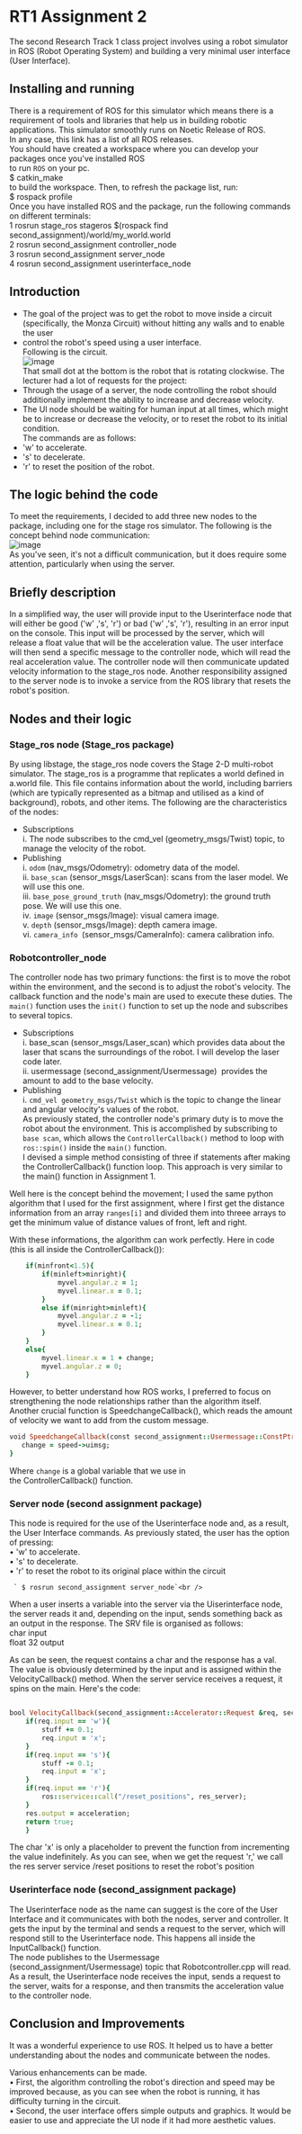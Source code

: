 # RT1 Assignment 2
The second Research Track 1 class project involves using a robot simulator in ROS (Robot Operating System) and building a very minimal user interface (User Interface).
## Installing and running
There is a requirement of ROS for this simulator which means there is a requirement of tools and libraries that help us in building robotic applications. This simulator smoothly runs on Noetic Release of ROS.<br />
In any case, this link has a list of all ROS releases.<br />
You should have created a workspace where you can develop your packages once you've installed ROS<br />
to run `ROS` on your pc.<br />
$ catkin_make<br />
to build the workspace. Then, to refresh the package list, run:<br />
$ rospack profile<br />
Once you have installed ROS and the package, run the following commands on different terminals:<br />
1 rosrun stage_ros stageros $(rospack find second_assignment)/world/my_world.world<br />
2 rosrun second_assignment controller_node<br />
3 rosrun second_assignment server_node<br />
4 rosrun second_assignment userinterface_node<br />
## Introduction
- The goal of the project was to get the robot to move inside a circuit (specifically, the Monza Circuit) without hitting any walls and to enable the user 
- control the robot's speed using a user interface.<br />
Following is the circuit. <br />
![image](https://user-images.githubusercontent.com/95746070/152133172-df0fcc6f-3949-43aa-9399-5e949c7125a3.png)<br />
That small dot at the bottom is the robot that is rotating clockwise. The lecturer had a lot of requests for the project:<br />
- Through the usage of a server, the node controlling the robot should additionally implement the ability to increase and decrease velocity.
- The Ul node should be waiting for human input at all times, which might be to increase or decrease the velocity, or to reset the robot to its initial condition.<br /> The commands are as follows:<br />
- 'w' to accelerate.
- 's' to decelerate.
- 'r' to reset the position of the robot.
## The logic behind the code
To meet the requirements, I decided to add three new nodes to the package, including one for the stage ros simulator. The following is the concept behind node communication:<br />
![image](https://user-images.githubusercontent.com/95746070/152137258-ebccd7b1-3b3a-4d85-8056-5aca66e3df77.png)<br />
As you've seen, it's not a difficult communication, but it does require some attention, particularly when using the server.<br />
## Briefly description
In a simplified way, the user will provide input to the Userinterface node that will either be good ('w' ,'s', 'r') or bad ('w' ,'s', 'r'), resulting in an error input on the console. This input will be processed by the server, which will release a float value that will be the acceleration value. The user interface will then send a specific message to the controller node, which will read the real acceleration value. The controller node will then communicate updated velocity information to the stage_ros node. Another responsibility assigned to the server node is to invoke a service from the ROS library that resets the robot's position.<br />
## Nodes and their logic
### Stage_ros node (Stage_ros package)
By using libstage, the stage_ros node covers the Stage 2-D multi-robot simulator. The stage_ros is a programme that replicates a world defined in a.world file. This file contains information about the world, including barriers (which are typically represented as a bitmap and utilised as a kind of background), robots, and other items. The following are the characteristics of the nodes:<br />
- Subscriptions<br />
            i. The node subscribes to the cmd_vel (geometry_msgs/Twist) topic, to manage the velocity of the robot.<br />
- Publishing<br />
    i. `odom` (nav_msgs/Odometry): odometry data of the model.<br />
    ii. `base_scan` (sensor_msgs/LaserScan): scans from the laser model. We will use this one.<br />
    iii. `base_pose_ground_truth` (nav_msgs/Odometry): the ground truth pose. We will use this one.<br />
    iv. `image` (sensor_msgs/Image): visual camera image.<br />
    v. `depth` (sensor_msgs/Image): depth camera image.<br />
    vi. `camera_info `(sensor_msgs/CameraInfo): camera calibration info.<br />
### Robotcontroller_node
The controller node has two primary functions: the first is to move the robot within the environment, and the second is to adjust the robot's velocity. The callback function and the node's main are used to execute these duties. The `main()` function uses the `init()` function to set up the node and subscribes to several topics.<br />
- Subscriptions<br />
i. base_scan (sensor_msgs/Laser_scan) which provides data about the laser that scans the surroundings of the robot. I will develop the laser code later.<br />
ii. usermessage (second_assignment/Usermessage)  provides the amount to add to the base velocity. <br />
- Publishing<br />
i. `cmd_vel geometry_msgs/Twist` which is the topic to change the linear and angular velocity's values of the robot.<br />
As previously stated, the controller node's primary duty is to move the robot about the environment. This is accomplished by subscribing to `base scan`, which allows the `ControllerCallback()` method to loop with `ros::spin()` inside the `main()` function.<br />
 I devised a simple method consisting of three if statements after making the ControllerCallback() function loop. This approach is very similar to the main() function in Assignment 1. <br />

Well here is the concept behind the movement; I used the same python algorithm that I used for the first assignment, where I first get the distance information from an array `ranges[i]` and divided them into threee arrays to get the minimum value of distance values of front, left and right. <br />


With these informations, the algorithm can work perfectly. Here in code (this is all inside the ControllerCallback()):<br />
```ruby
    if(minfront<1.5){
        if(minleft>minright){
            myvel.angular.z = 1;
            myvel.linear.x = 0.1;
        }
        else if(minright>minleft){
            myvel.angular.z = -1;
            myvel.linear.x = 0.1;
        }
    }
    else{
        myvel.linear.x = 1 + change;
        myvel.angular.z = 0;
    }
```
However, to better understand how ROS works, I preferred to focus on strengthening the node relationships rather than the algorithm itself.
Another crucial function is SpeedchangeCallback(), which reads the amount of velocity we want to add from the custom message.<br />
 ```ruby
void SpeedchangeCallback(const second_assignment::Usermessage::ConstPtr& speed){
    change = speed->uimsg;
}
```
Where `change` is a global variable that we use in the ControllerCallback() function.   
### Server node (second assignment package)
This node is required for the use of the Userinterface node and, as a result, the User Interface commands. As previously stated, the user has the option of pressing:<br />
    • 'w' to accelerate.<br />
    • 's' to decelerate.<br />
    • 'r' to reset the robot to its original place within the circuit <br />
      
     ` $ rosrun second_assignment server_node`<br />

When a user inserts a variable into the server via the Uiserinterface node, the server reads it and, depending on the input, sends something back as an output in the response. The SRV file is organised as follows:<br />
char input<br />
float 32 output<br />

As can be seen, the request contains a char and the response has a val. The value is obviously determined by the input and is assigned within the VelocityCallback() method. When the server service receives a request, it spins on the main. Here's the code:<br />
```ruby

bool VelocityCallback(second_assignment::Accelerator::Request &req, second_assignment::Accelerator::Response &res){
	if(req.input == 'w'){
		stuff += 0.1;
		req.input = 'x';
	}
	if(req.input == 's'){
		stuff -= 0.1;
		req.input = 'x';
	}
	if(req.input == 'r'){
		ros::service::call("/reset_positions", res_server);
	}
	res.output = acceleration;
	return true;
	}
```
  The char 'x' is only a placeholder to prevent the function from incrementing the value indefinitely. As you can see, when we get the request 'r,' we call the res server service /reset positions to reset the robot's position
 ### Userinterface node (second_assignment package)
The Userinterface node as the name can suggest is the core of the User Interface and it communicates with both the nodes, server and controller. It gets the input by the terminal and sends a request to the server, which will respond still to the Userinterface node. This happens all inside the InputCallback() function.<br />
  The node publishes to the Usermessage (second_assignment/Usermessage) topic that Robotcontroller.cpp will read. <br />
  As a result, the Userinterface node receives the input, sends a request to the server, waits for a response, and then transmits the acceleration value to the controller node.<br />
  
  ## Conclusion and Improvements
  It was a wonderful experience to use ROS. It helped us to have a better understanding about the nodes and communicate between the nodes.<br />
  
  Various enhancements can be made.<br />
    • First, the algorithm controlling the robot's direction and speed may be improved because, as you can see when the robot is running, it has difficulty turning in the circuit. <br />
    • Second, the user interface offers simple outputs and graphics. It would be easier to use and appreciate the UI node if it had more aesthetic values.<br />
    
    
    

